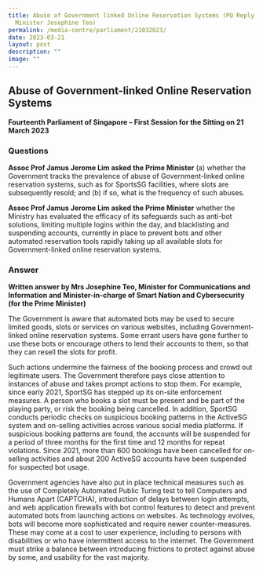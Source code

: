 ```yaml
---
title: Abuse of Government linked Online Reservation Systems (PQ Reply by
  Minister Josephine Teo)
permalink: /media-centre/parliament/21032023/
date: 2023-03-21
layout: post
description: ""
image: ""
---
```

## Abuse of Government-linked Online Reservation Systems


**Fourteenth Parliament of Singapore – First Session for the Sitting on 21 March 2023**

### Questions

**Assoc Prof Jamus Jerome Lim asked the Prime Minister** (a) whether the Government tracks the prevalence of abuse of Government-linked online reservation systems, such as for SportsSG facilities, where slots are subsequently resold; and (b) if so, what is the frequency of such abuses.


**Assoc Prof Jamus Jerome Lim asked the Prime Minister** whether the Ministry has evaluated the efficacy of its safeguards such as anti-bot solutions, limiting multiple logins within the day, and blacklisting and suspending accounts, currently in place to prevent bots and other automated reservation tools rapidly taking up all available slots for Government-linked online reservation systems.


### Answer

**Written answer by Mrs Josephine Teo, Minister for Communications and Information and Minister-in-charge of Smart Nation and Cybersecurity (for the Prime Minister)**

The Government is aware that automated bots may be used to secure limited goods, slots or services on various websites, including Government-linked online reservation systems. Some errant users have gone further to use these bots or encourage others to lend their accounts to them, so that they can resell the slots for profit.

Such actions undermine the fairness of the booking process and crowd out legitimate users. The Government therefore pays close attention to instances of abuse and takes prompt actions to stop them. For example, since early 2021, SportSG has stepped up its on-site enforcement measures. A person who books a slot must be present and be part of the playing party, or risk the booking being cancelled. In addition, SportSG conducts periodic checks on suspicious booking patterns in the ActiveSG system and on-selling activities across various social media platforms. If suspicious booking patterns are found, the accounts will be suspended for a period of three months for the first time and 12 months for repeat violations. Since 2021, more than 600 bookings have been cancelled for on-selling activities and about 200 ActiveSG accounts have been suspended for suspected bot usage.

Government agencies have also put in place technical measures such as the use of Completely Automated Public Turing test to tell Computers and Humans Apart (CAPTCHA), introduction of delays between login attempts, and web application firewalls with bot control features to detect and prevent automated bots from launching actions on websites. As technology evolves, bots will become more sophisticated and require newer counter-measures. These may come at a cost to user experience, including to persons with disabilities or who have intermittent access to the internet. The Government must strike a balance between introducing frictions to protect against abuse by some, and usability for the vast majority.